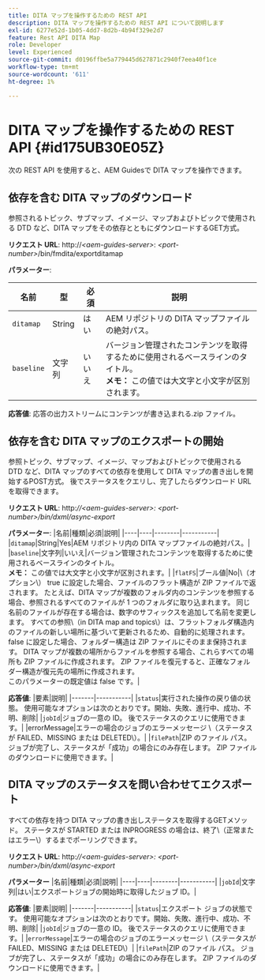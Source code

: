```yaml
---
title: DITA マップを操作するための REST API
description: DITA マップを操作するための REST API について説明します
exl-id: 6277e52d-1b05-4dd7-8d2b-4b94f329e2d7
feature: Rest API DITA Map
role: Developer
level: Experienced
source-git-commit: d0196ffbe5a779445d627871c2940f7eea40f1ce
workflow-type: tm+mt
source-wordcount: '611'
ht-degree: 1%

---
```


# DITA マップを操作するための REST API {#id175UB30E05Z}

次の REST API を使用すると、AEM Guidesで DITA マップを操作できます。

## 依存を含む DITA マップのダウンロード

参照されるトピック、サブマップ、イメージ、マップおよびトピックで使用される DTD など、DITA マップをその依存とともにダウンロードするGET方式。

**リクエスト URL**:
http://*&lt;aem-guides-server\>*: *&lt;port-number\>*/bin/fmdita/exportditamap

**パラメーター**:

| 名前 | 型 | 必須 | 説明 |
|----|----|--------|-----------|
| `ditamap` | String | はい | AEM リポジトリの DITA マップファイルの絶対パス。 |
| `baseline` | 文字列 | いいえ | バージョン管理されたコンテンツを取得するために使用されるベースラインのタイトル。<br> **メモ：** この値では大文字と小文字が区別されます。 |

**応答値**:
応答の出力ストリームにコンテンツが書き込まれる.zip ファイル。

## 依存を含む DITA マップのエクスポートの開始

参照トピック、サブマップ、イメージ、マップおよびトピックで使用される DTD など、DITA マップのすべての依存を使用して DITA マップの書き出しを開始するPOST方式。 後でステータスをクエリし、完了したらダウンロード URL を取得できます。

**リクエスト URL**:
http:*//&lt;aem-guides-server\>: &lt;port-number\>/bin/dxml/async-export*

**パラメーター**:
|名前|種類|必須|説明|
|----|----|--------|-----------|
|`ditamap`|String|Yes|AEM リポジトリ内の DITA マップファイルの絶対パス。|
|`baseline`|文字列|いいえ|バージョン管理されたコンテンツを取得するために使用されるベースラインのタイトル。<br> **メモ：** この値では大文字と小文字が区別されます。|
|`flatFS`|ブール値|No|\（オプション\） true に設定した場合、ファイルのフラット構造が ZIP ファイルで返されます。 たとえば、DITA マップが複数のフォルダ内のコンテンツを参照する場合、参照されるすべてのファイルが 1 つのフォルダに取り込まれます。 同じ名前のファイルが存在する場合は、数字のサフィックスを追加して名前を変更します。 すべての参照\（in DITA map and topics\）は、フラットフォルダ構造内のファイルの新しい場所に基づいて更新されるため、自動的に処理されます。 false に設定した場合、フォルダー構造は ZIP ファイルにそのまま保持されます。 DITA マップが複数の場所からファイルを参照する場合、これらすべての場所も ZIP ファイルに作成されます。 ZIP ファイルを復元すると、正確なフォルダー構造が復元先の場所に作成されます。 <br> このパラメーターの既定値は false です。|

**応答値**:
|要素|説明|
|-------|-----------|
|`status`|実行された操作の戻り値の状態。 使用可能なオプションは次のとおりです。開始、失敗、進行中、成功、不明、削除|
|`jobId`|ジョブの一意の ID。 後でステータスのクエリに使用できます。|
|errorMessage|エラーの場合のジョブのエラーメッセージ \（ステータスが FAILED、MISSING または DELETED\）。|
|`filePath`|ZIP のファイル パス。 ジョブが完了し、ステータスが「成功」の場合にのみ存在します。 ZIP ファイルのダウンロードに使用できます。|

## DITA マップのステータスを問い合わせてエクスポート

すべての依存を持つ DITA マップの書き出しステータスを取得するGETメソッド。 ステータスが STARTED または INPROGRESS の場合は、終了\（正常またはエラー\）するまでポーリングできます。

**リクエスト URL**:
http:*//&lt;aem-guides-server\>: &lt;port-number\>/bin/dxml/async-export*

**パラメーター**
|名前|種類|必須|説明|
|----|----|--------|-----------|
|`jobId`|文字列|はい|エクスポートジョブの開始時に取得したジョブ ID。|

**応答値**:
|要素|説明|
|-------|-----------|
|`status`|エクスポート ジョブの状態です。 使用可能なオプションは次のとおりです。開始、失敗、進行中、成功、不明、削除|
|`jobId`|ジョブの一意の ID。 後でステータスのクエリに使用できます。|
|`errorMessage`|エラーの場合のジョブのエラーメッセージ \（ステータスが FAILED、MISSING または DELETED\）|
|`filePath`|ZIP のファイル パス。 ジョブが完了し、ステータスが「成功」の場合にのみ存在します。 ZIP ファイルのダウンロードに使用できます。|
